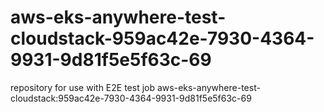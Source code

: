 # aws-eks-anywhere-test-cloudstack-959ac42e-7930-4364-9931-9d81f5e5f63c-69
repository for use with E2E test job aws-eks-anywhere-test-cloudstack:959ac42e-7930-4364-9931-9d81f5e5f63c-69
